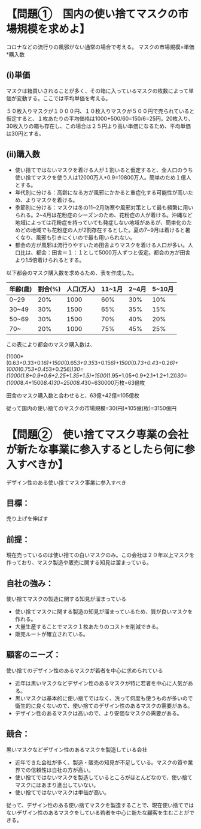 # 【問題①　国内の使い捨てマスクの市場規模を求めよ】
コロナなどの流行りの風邪がない通常の場合で考える。
マスクの市場規模=単価*購入数

## (i)単価

マスクは箱買いされることが多く、その箱に入っているマスクの枚数によって単価が変動する。ここでは平均単価を考える。

５０枚入りマスクが１０００円、１０枚入りマスクが５００円で売られていると仮定すると、１枚あたりの平均価格は1000+500/60=150/6=25円。20枚入り、30枚入りの箱も存在し、この場合は２５円より高い単価になるため、平均単価は30円とする。

## (ii)購入数

-	使い捨てではないマスクを着ける人が１割いると仮定すると、全人口のうち使い捨てマスクを使う人は12000万人*0.9=10800万人。簡単のため１億人とする。
-	年代別に分ける：高齢になる方が風邪にかかると重症化する可能性が高いため、よりマスクを着ける。
- 季節別に分ける：マスクは冬の11~2月防寒や風邪対策として最も頻繁に用いられる。2~4月は花粉症のシーズンのため、花粉症の人が着ける。沖縄など地域によっては花粉症を持っていても発症しない地域があるが、簡単化のためどの地域でも花粉症の人が2割存在するとした。夏の7~9月は着けると暑くなり、風邪も引きにくいので最も用いられない。 
- 都会の方が風邪は流行りやすいため田舎よりマスクを着ける人口が多い。人口比は、都会：田舎＝１：１として5000万人ずつと仮定。都会の方が田舎より1.5倍着けられるとする。

以下都会のマスク購入数を求めるため、表を作成した。

| 年齢(歳) |	割合(%) |	人口(万人) |	11~1月 |	2~4月 |	5~10月 |
| - | - | - | - | - | - |
| 0~29 |	20% |	1000 |	60% |	30% |	10% |
| 30~49 |	30% |	1500 |	65% |	35% |	15% |
| 50~69 |	30% |	1500 |	70% |	40% |	20% |
| 70~ |	20% |	1000 |	75% | 45% |	25% |

この表により都会のマスク購入数は、

(1000*(0.6*3+0.3*3+0.1*6)+1500*(0.65*3+0.35*3+0.15*6)+1500*(0.7*3+0.4*3+0.2*6)+ 1000*(0.75*3+0.45*3+0.25*6))*30=(1000*(1.8+0.9+0.6+2.25+1.35+1.5)+1500*(1.95+1.05+0.9+2.1+1.2+1.2))*30=(1000*8.4+1500*8.4)*30=2500*8.4*30=630000万枚=63億枚

田舎のマスク購入数と合わせると、63億+42億=105億枚

従って国内の使い捨てのマスクの市場規模=30(円)*105億(枚)=3150億円


# 【問題②　使い捨てマスク専業の会社が新たな事業に参入するとしたら何に参入すべきか】
デザイン性のある使い捨てマスク事業に参入すべき

## 目標：

売り上げを伸ばす

## 前提：

現在売っているのは使い捨ての白いマスクのみ。この会社は２０年以上マスクを作っており、マスク製造や販売に関する知見は溜まっている。

## 自社の強み：

使い捨てマスクの製造に関する知見が溜まっている

- 使い捨てマスクに関する製造の知見が溜まっているため、質が良いマスクを作れる。
- 大量生産することでマスク１枚あたりのコストを削減できる。
- 販売ルートが確立されている。

## 顧客のニーズ：

使い捨てのデザイン性のあるマスクが若者を中心に求められている

-	近年は黒いマスクなどデザイン性のあるマスクが特に若者を中心に人気がある。
-	黒いマスクは基本的に使い捨てではなく、洗って何度も使うものが多いので衛生的に良くないので、使い捨てのデザイン性のあるマスクの需要がある。
-	デザイン性のあるマスクは高いので、より安価なマスクの需要がある。

## 競合：

黒いマスクなどデザイン性のあるマスクを製造している会社

-	近年できた会社が多く、製造・販売の知見が不足している。マスクの質や業界での信頼性は自社の方が高い。
-	使い捨てではないマスクを製造しているところがほとんどなので、使い捨てマスクにはあまり進出していない。
-	使い捨てではないマスクは単価が高い。

従って、デザイン性のある使い捨てマスクを製造することで、現在使い捨てではないデザイン性のあるマスクをしている若者を中心に新たな顧客を生むことができる。
